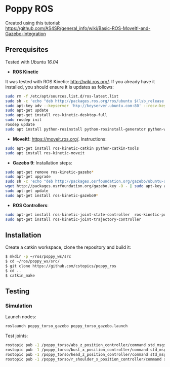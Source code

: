 # Poppy ROS

Created using this tutorial: https://github.com/AS4SR/general_info/wiki/Basic-ROS-MoveIt!-and-Gazebo-Integration

## Prerequisites

Tested with *Ubuntu 16.04*

* **ROS Kinetic**

It was tested with ROS Kinetic: http://wiki.ros.org/. If you already have it installed, you should ensure it is updates as follows:

``` bash
sudo rm -f /etc/apt/sources.list.d/ros-latest.list
sudo sh -c 'echo "deb http://packages.ros.org/ros/ubuntu $(lsb_release -sc) main" > /etc/apt/sources.list.d/ros-latest.list'
sudo apt-key adv --keyserver 'hkp://keyserver.ubuntu.com:80' --recv-key C1CF6E31E6BADE8868B172B4F42ED6FBAB17C654
sudo apt-get update
sudo apt-get install ros-kinetic-desktop-full
sudo rosdep init
rosdep update
sudo apt install python-rosinstall python-rosinstall-generator python-wstool build-essential
```

* **MoveIt!**: https://moveit.ros.org/. Instructions:

``` bash
sudo apt-get install ros-kinetic-catkin python-catkin-tools
sudo apt install ros-kinetic-moveit
```

* **Gazebo 9**: Installation steps:

``` bash
sudo apt-get remove ros-kinetic-gazebo*
sudo apt-get upgrade
sudo sh -c 'echo "deb http://packages.osrfoundation.org/gazebo/ubuntu-stable `lsb_release -cs` main" > /etc/apt/sources.list.d/gazebo-stable.list'
wget http://packages.osrfoundation.org/gazebo.key -O - | sudo apt-key add -
sudo apt-get update
sudo apt-get install ros-kinetic-gazebo9*
```

* **ROS Controllers**:

``` bash
sudo apt-get install ros-kinetic-joint-state-controller  ros-kinetic-position-controllers ros-kinetic-effort-controllers
sudo apt-get install ros-kinetic-joint-trajectory-controller
```

## Installation

Create a catkin workspace, clone the repository and build it:

``` bash
$ mkdir -p ~/ros/poppy_ws/src
$ cd ~/ros/poppy_ws/src/
$ git clone https://github.com/cstopics/poppy_ros
$ cd ..
$ catkin_make
```

## Testing

### Simulation

Launch nodes:

``` bash
roslaunch poppy_torso_gazebo poppy_torso_gazebo.launch
```

Test joints:

``` bash
rostopic pub -1 /poppy_torso/abs_z_position_controller/command std_msgs/Float64 -- 1.0
rostopic pub -1 /poppy_torso/bust_x_position_controller/command std_msgs/Float64 -- -0.2
rostopic pub -1 /poppy_torso/head_z_position_controller/command std_msgs/Float64 -- 0.3
rostopic pub -1 /poppy_torso/r_shoulder_x_position_controller/command std_msgs/Float64 -- 1.0
```
